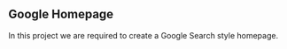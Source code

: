 Google Homepage
---------------

In this project we are required to create a Google Search style homepage.




 
